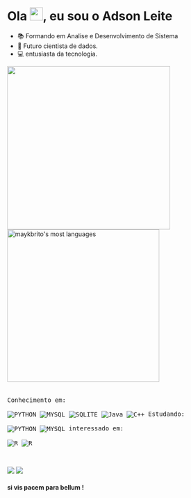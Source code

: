  <h1 align="left">Ola <img src="https://web.archive.org/web/20221020035219/https://raw.githubusercontent.com/kaueMarques/kaueMarques/master/hi.gif" height="30px">, eu sou o Adson Leite</h1>

- 📚 Formando em Analise e Desenvolvimento de Sistema
- 🚀 Futuro cientista de dados.
- 💻 entusiasta da tecnologia.

<div align="left">
<img width="375em" src="https://github-readme-stats.vercel.app/api?username=adson-fl&show_icons=false&theme=dracula&_all_commits=true&count_private=true"/>
<img width="350em" src="https://github-readme-stats.vercel.app/api/top-langs/?username=adson-fl&layout=compact&theme_icons=true&theme=dracula"alt="maykbrito's most 
languages"/>
</div>

<br/>
<br/>
<div style="display: inline_blok">
 
<kbd align="center">
<kbd>Conhecimento em:</kbd>
<br/>
<br/>
<img align="center" alt="PYTHON" src="https://img.shields.io/badge/Python-14354C?style=for-the-badge&logo=python&logoColor=white" />
<img align="center" alt="MYSQL" src="https://img.shields.io/badge/MySQL-00000F?style=for-the-badge&logo=mysql&logoColor=white" />
<img align="center" alt="SQLITE" src="https://img.shields.io/badge/SQLite-003B57?style=for-the-badge&logo=sqlite&logoColor=white" />
<img align="center" alt="Java" src="https://img.shields.io/badge/Java-ED8B00?style=for-the-badge&logo=java&logoColor=white" />
<img align="center" alt="C++" src="https://img.shields.io/badge/C%2B%2B-00599C?style=for-the-badge&logo=c%2B%2B&logoColor=white" />
</kbd>

</kbd>

<kbd align="center">
<kbd>Estudando:</kbd>
<br/>
<br/>
<img align="center" alt="PYTHON" src="https://img.shields.io/badge/Python-14354C?style=for-the-badge&logo=python&logoColor=white" />
 <img align="center" alt="MYSQL" src="https://img.shields.io/badge/MySQL-00000F?style=for-the-badge&logo=mysql&logoColor=white" />
</kbd>

<kbd align="center">
<kbd>interessado em:</kbd>
<br/>
<br/>
<img align="center" alt="R" src="https://img.shields.io/badge/R-276DC3?style=for-the-badge&logo=r&logoColor=white" />
 <img align="center" alt="R" src="https://img.shields.io/badge/Scala-DC322F?style=for-the-badge&logo=scala&logoColor=white" />
</kbd>

</div>

<br/>

##

<div>
  <a href = "mailto:adsonferreira585@gmail.com"><img src="https://img.shields.io/badge/Gmail-D14836?style=for-the-badge&logo=gmail&logoColor=white" target="_blank"></a>
  <a href="https://www.linkedin.com/in/adson-leite2301/" target="_blank"><img src="https://img.shields.io/badge/-LinkedIn-%230077B5?style=for-the-badge&logo=linkedin&logoColor=white" target="_blank"></a>


  ####  si vis pacem para bellum !
